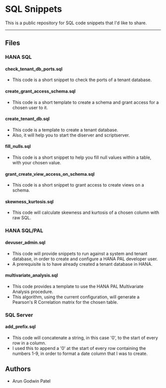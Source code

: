 # SQL Snippets

This is a public repository for SQL code snippets that I'd like to share.

***

## Files

### HANA SQL

#### check_tenant_db_ports.sql
- This code is a short snippet to check the ports of a tenant database.

#### create_grant_access_schema.sql
- This code is a short template to create a schema and grant access for a chosen user to it.

#### create_tenant_db.sql
- This code is a template to create a tenant database.
- Also, it will help you to start the diserver and scriptserver.

#### fill_nulls.sql
- This code is a short snippet to help you fill null values within a table, with your chosen value.

#### grant_create_view_access_on_schema.sql
- This code is a short snippet to grant access to create views on a schema.

#### skewness_kurtosis.sql
- This code will calculate skewness and kurtosis of a chosen column with raw SQL. 

### HANA SQL/PAL

#### devuser_admin.sql
- This code will provide snippets to run against a system and tenant database, in order to create and configure a HANA PAL developer user.
- A prerequisite is to have already created a tenant database in HANA.

#### multivariate_analysis.sql
- This code provides a template to use the HANA PAL Multivariate Analysis procedure.
- This algorithm, using the current configuration, will generate a Pearson's R Correlation matrix for the chosen table. 

### SQL Server

#### add_prefix.sql
- This code will concatenate a string, in this case '0', to the start of every row in a column.
- I used this to append a '0' at the start of every row containing the numbers 1-9, in order to format a date column that I was to create. 


## Authors
- Arun Godwin Patel